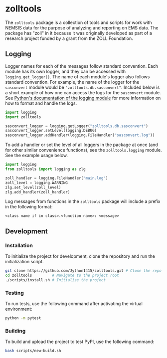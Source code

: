 # zolltools

The `zolltools` package is a collection of tools and scripts for work with NEMSIS data for the purpose of analyzing and reporting on EMS data. The package has "zoll" in it because it was originally developed as part of a research project funded by a grant from the ZOLL Foundation.

## Logging

Logger names for each of the messages follow standard convention. Each module has its own logger, and they can be accessed with `logging.get_logger()`. The name of each module's logger also follows standard convention. For example, the name of the logger for the `sasconvert` module would be `"zolltools.db.sasconvert"`. Included below is a short example of how one can access the logs for the `sasconvert` module. See [Python's documentation of the logging module](https://bit.ly/469APRI) for more information on how to format and handle the logs.

```Python
import logging
import zolltools

sasconvert_logger = logging.getLogger("zolltools.db.sasconvert")
sasconvert_logger.setLevel(logging.DEBUG)
sasconvert_logger.addHandler(logging.FileHandler("sasconvert.log"))
```

To add a handler or set the level of all loggers in the package at once (and for other similar convenience functions), see the `zolltools.logging` module. See the example usage below.

```Python
import logging
from zolltools import logging as zlg

zoll_handler = logging.FileHandler("main.log")
zoll_level = logging.WARNING
zlg.set_level(zoll_level)
zlg.add_handler(zoll_handler)
```

Log messages from functions in the `zolltools` package will include a prefix in the following format:

```text
<class name if in class>.<function name>: <message>
```

## Development

### Installation

To initialize the project for development, clone the repository and run the initialization script.

```bash
git clone https://github.com/Jython1415/zolltools.git # Clone the repo
cd zolltools         # Navigate to the project root
./scripts/install.sh # Initialize the project
```

### Testing

To run tests, use the following command after activating the virtual environment:

```bash
python -m pytest
```

### Building

To build and upload the project to test PyPI, use the following command:

```bash
bash scripts/new-build.sh
```
